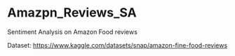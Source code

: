 # Amazpn_Reviews_SA
Sentiment Analysis on Amazon Food reviews

Dataset: https://www.kaggle.com/datasets/snap/amazon-fine-food-reviews
